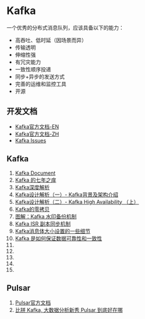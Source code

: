 # Kafka


一个优秀的分布式消息队列，应该具备以下的能力：
* 高吞吐、低时延（因场景而异）
* 传输透明
* 伸缩性强
* 有冗灾能力
* 一致性顺序投递
* 同步+异步的发送方式
* 完善的运维和监控工具
* 开源


## 开发文档
* [Kafka官方文档-EN](http://kafka.apache.org/documentation/)
* [Kafka官方文档-ZH](http://kafka.apachecn.org/documentation.html)
* [Kafka Issues](https://issues.apache.org/jira/projects/KAFKA/issues/KAFKA-8332?filter=allissues)



## Kafka
1. [Kafka Document](http://kafka.apache.org/documentation/)
1. [Kafka 的七年之痒](https://mp.weixin.qq.com/s/x3l9eKN0-DKIfDOmpkal8Q)
1. [Kafka深度解析](http://www.jasongj.com/2015/01/02/Kafka%E6%B7%B1%E5%BA%A6%E8%A7%A3%E6%9E%90/)
1. [Kafka设计解析（一）- Kafka背景及架构介绍](http://www.jasongj.com/2015/03/10/KafkaColumn1/)
1. [Kafka设计解析（二）- Kafka High Availability （上）](http://www.jasongj.com/2015/04/24/KafkaColumn2/)
1. [Kafka的零拷贝](https://mp.weixin.qq.com/s/vaKRVvfUnFjhHzfkwZDbKQ)
1. [图解：Kafka 水印备份机制](https://mp.weixin.qq.com/s/WSdebVgIpvJ_c4DpFYqO4w)
1. [Kafka ISR 副本同步机制](https://mp.weixin.qq.com/s/-uHOUT-AErUnuLjqhvsOow)
1. [Kafka消息体大小设置的一些细节](https://mp.weixin.qq.com/s/Dv5KDf9AJpAu8t9LtURvCg)
1. [Kafka 是如何保证数据可靠性和一致性](https://mp.weixin.qq.com/s/-eTaP-NiHl8t0X1GchpuGA)
1. []()
1. []()
1. []()
1. []()
1. []()






## Pulsar
1. [Pulsar官方文档](https://pulsar.apache.org/docs/zh-CN/next/concepts-overview/)
1. [比拼 Kafka, 大数据分析新秀 Pulsar 到底好在哪](https://www.infoq.cn/article/1UaxFKWUhUKTY1t_5gPq)

